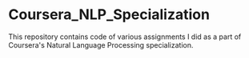# Coursera_NLP_Specialization
This repository contains code of various assignments I did as a part of Coursera's Natural Language Processing specialization.

